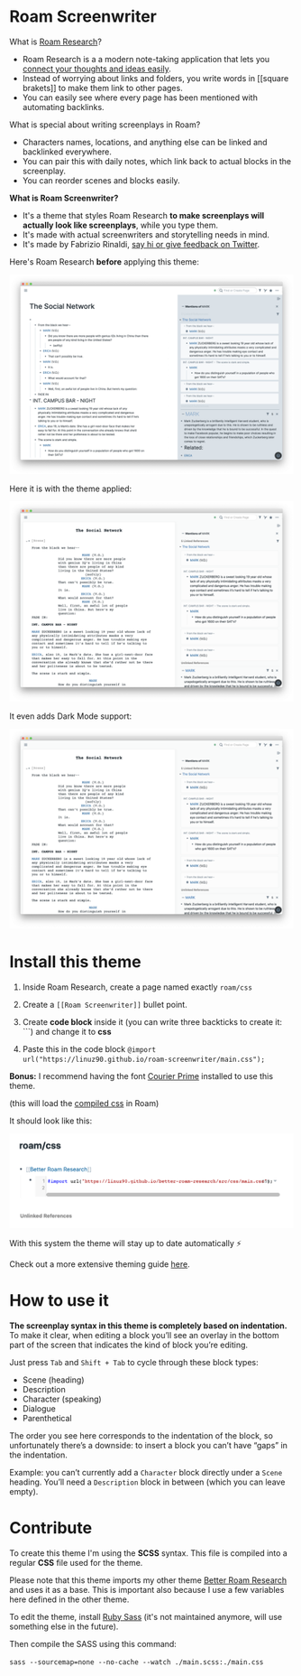 # Roam Screenwriter

What is [Roam Research](https://roamresearch.com)?

- Roam Research is a a modern note-taking application that lets you <ins>connect your thoughts and ideas easily</ins>.
- Instead of worrying about links and folders, you write words in [[square brakets]] to make them link to other pages.
- You can easily see where every page has been mentioned with automating backlinks.

What is special about writing screenplays in Roam?

- Characters names, locations, and anything else can be linked and backlinked everywhere.
- You can pair this with daily notes, which link back to actual blocks in the screenplay.
- You can reorder scenes and blocks easily.

**What is Roam Screenwriter?**

- It's a theme that styles Roam Research **to make screenplays will actually look like screenplays**, while you type them.
- It's made with actual screenwriters and storytelling needs in mind.
- It's made by Fabrizio Rinaldi, [say hi or give feedback on Twitter](https://twitter.com/linuz90).

Here's Roam Research **before** applying this theme:

![](/assets/before.png)

Here it is with the theme applied:

![](/assets/after.png)

It even adds Dark Mode support:

![](/assets/after.png)

# Install this theme

1. Inside Roam Research, create a page named exactly `roam/css`

2. Create a `[[Roam Screenwriter]]` bullet point.

3. Create **code block** inside it (you can write three backticks to create it: ```) and change it to **css**

4. Paste this in the code block `@import url("https://linuz90.github.io/roam-screenwriter/main.css");`

**Bonus:** I recommend having the font [Courier Prime](https://quoteunquoteapps.com/courierprime/) installed to use this theme.

(this will load the [compiled css](https://linuz90.github.io/roam-screenwriter/main.css) in Roam)

It should look like this:

![](/assets/how-to.png)

With this system the theme will stay up to date automatically ⚡️

Check out a more extensive theming guide [here](https://nesslabs.com/roam-research-themes-custom-styling-css).

# How to use it

**The screenplay syntax in this theme is completely based on indentation.** To make it clear, when editing a block you’ll see an overlay in the bottom part of the screen that indicates the kind of block you’re editing.

Just press `Tab` and `Shift + Tab` to cycle through these block types:

- Scene (heading)
- Description
- Character (speaking)
- Dialogue
- Parenthetical

The order you see here corresponds to the indentation of the block, so unfortunately there’s a downside: to insert a block you can’t have “gaps” in the indentation.

Example: you can’t currently add a `Character` block directly under a `Scene` heading. You’ll need a `Description` block in between (which you can leave empty).

# Contribute

To create this theme I'm using the **SCSS** syntax. This file is compiled into a regular **CSS** file used for the theme.

Please note that this theme imports my other theme [Better Roam Research](https://github.com/linuz90/better-roam-research) and uses it as a base. This is important also because I use a few variables here defined in the other theme.

To edit the theme, install [Ruby Sass](https://github.com/sass/ruby-sass) (it's not maintained anymore, will use something else in the future).

Then compile the SASS using this command:

`sass --sourcemap=none --no-cache --watch ./main.scss:./main.css`
